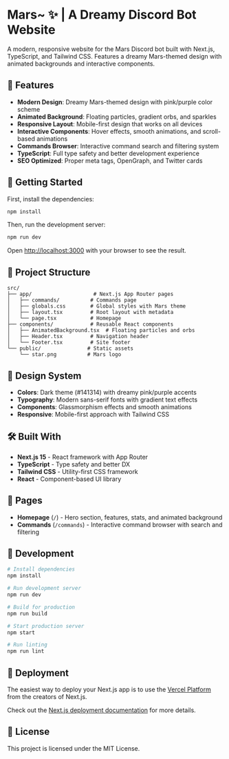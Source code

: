 # Mars~ ✨ | A Dreamy Discord Bot Website

A modern, responsive website for the Mars Discord bot built with Next.js, TypeScript, and Tailwind CSS. Features a dreamy Mars-themed design with animated backgrounds and interactive components.

## 🌟 Features

- **Modern Design**: Dreamy Mars-themed design with pink/purple color scheme
- **Animated Background**: Floating particles, gradient orbs, and sparkles
- **Responsive Layout**: Mobile-first design that works on all devices
- **Interactive Components**: Hover effects, smooth animations, and scroll-based animations
- **Commands Browser**: Interactive command search and filtering system
- **TypeScript**: Full type safety and better development experience
- **SEO Optimized**: Proper meta tags, OpenGraph, and Twitter cards

## 🚀 Getting Started

First, install the dependencies:

```bash
npm install
```

Then, run the development server:

```bash
npm run dev
```

Open [http://localhost:3000](http://localhost:3000) with your browser to see the result.

## 📁 Project Structure

```
src/
├── app/                    # Next.js App Router pages
│   ├── commands/          # Commands page
│   ├── globals.css        # Global styles with Mars theme
│   ├── layout.tsx         # Root layout with metadata
│   └── page.tsx           # Homepage
├── components/            # Reusable React components
│   ├── AnimatedBackground.tsx  # Floating particles and orbs
│   ├── Header.tsx         # Navigation header
│   └── Footer.tsx         # Site footer
└── public/               # Static assets
    └── star.png          # Mars logo
```

## 🎨 Design System

- **Colors**: Dark theme (#141314) with dreamy pink/purple accents
- **Typography**: Modern sans-serif fonts with gradient text effects
- **Components**: Glassmorphism effects and smooth animations
- **Responsive**: Mobile-first approach with Tailwind CSS

## 🛠️ Built With

- **Next.js 15** - React framework with App Router
- **TypeScript** - Type safety and better DX
- **Tailwind CSS** - Utility-first CSS framework
- **React** - Component-based UI library

## 📄 Pages

- **Homepage** (`/`) - Hero section, features, stats, and animated background
- **Commands** (`/commands`) - Interactive command browser with search and filtering

## 🔧 Development

```bash
# Install dependencies
npm install

# Run development server
npm run dev

# Build for production
npm run build

# Start production server
npm start

# Run linting
npm run lint
```

## 🚀 Deployment

The easiest way to deploy your Next.js app is to use the [Vercel Platform](https://vercel.com/new?utm_medium=default-template&filter=next.js&utm_source=create-next-app&utm_campaign=create-next-app-readme) from the creators of Next.js.

Check out the [Next.js deployment documentation](https://nextjs.org/docs/app/building-your-application/deploying) for more details.

## 📝 License

This project is licensed under the MIT License.

